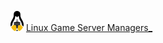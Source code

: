 ![LGSM Logo Footer](images/brand/colour_black/LinuxGSM_colour_black_logo_32.png) [Linux Game Server Managers_](http://linuxgsm.com)